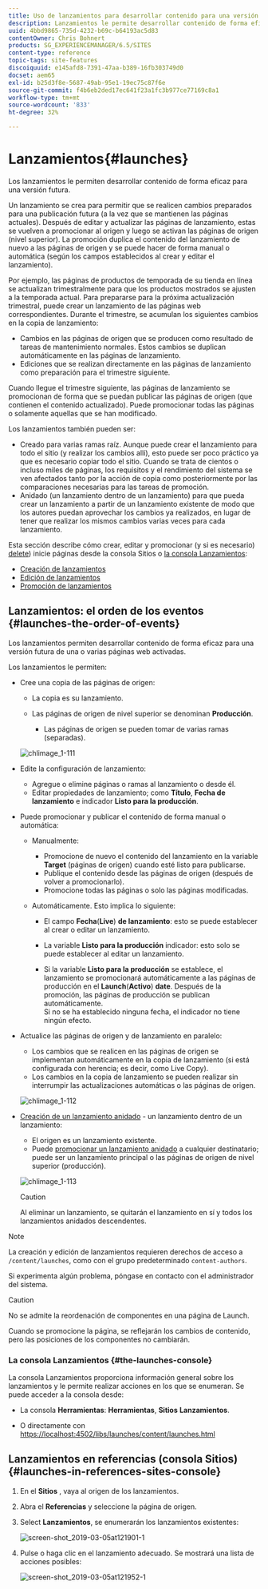```yaml
---
title: Uso de lanzamientos para desarrollar contenido para una versión futura
description: Lanzamientos le permite desarrollar contenido de forma eficaz para una versión futura. Permiten preparar los cambios para una publicación futura, a la vez que mantienen las páginas actuales.
uuid: 4bbd9865-735d-4232-b69c-b64193ac5d83
contentOwner: Chris Bohnert
products: SG_EXPERIENCEMANAGER/6.5/SITES
content-type: reference
topic-tags: site-features
discoiquuid: e145afd8-7391-47aa-b389-16fb303749d0
docset: aem65
exl-id: b25d3f8e-5687-49ab-95e1-19ec75c87f6e
source-git-commit: f4b6eb2ded17ec641f23a1fc3b977ce77169c8a1
workflow-type: tm+mt
source-wordcount: '833'
ht-degree: 32%

---
```


# Lanzamientos{#launches}

Los lanzamientos le permiten desarrollar contenido de forma eficaz para una versión futura.

Un lanzamiento se crea para permitir que se realicen cambios preparados para una publicación futura (a la vez que se mantienen las páginas actuales). Después de editar y actualizar las páginas de lanzamiento, estas se vuelven a promocionar al origen y luego se activan las páginas de origen (nivel superior). La promoción duplica el contenido del lanzamiento de nuevo a las páginas de origen y se puede hacer de forma manual o automática (según los campos establecidos al crear y editar el lanzamiento).

Por ejemplo, las páginas de productos de temporada de su tienda en línea se actualizan trimestralmente para que los productos mostrados se ajusten a la temporada actual. Para prepararse para la próxima actualización trimestral, puede crear un lanzamiento de las páginas web correspondientes. Durante el trimestre, se acumulan los siguientes cambios en la copia de lanzamiento:

* Cambios en las páginas de origen que se producen como resultado de tareas de mantenimiento normales. Estos cambios se duplican automáticamente en las páginas de lanzamiento.
* Ediciones que se realizan directamente en las páginas de lanzamiento como preparación para el trimestre siguiente.

Cuando llegue el trimestre siguiente, las páginas de lanzamiento se promocionan de forma que se puedan publicar las páginas de origen (que contienen el contenido actualizado). Puede promocionar todas las páginas o solamente aquellas que se han modificado. 

Los lanzamientos también pueden ser:

* Creado para varias ramas raíz. Aunque puede crear el lanzamiento para todo el sitio (y realizar los cambios allí), esto puede ser poco práctico ya que es necesario copiar todo el sitio. Cuando se trata de cientos o incluso miles de páginas, los requisitos y el rendimiento del sistema se ven afectados tanto por la acción de copia como posteriormente por las comparaciones necesarias para las tareas de promoción.
* Anidado (un lanzamiento dentro de un lanzamiento) para que pueda crear un lanzamiento a partir de un lanzamiento existente de modo que los autores puedan aprovechar los cambios ya realizados, en lugar de tener que realizar los mismos cambios varias veces para cada lanzamiento.

Esta sección describe cómo crear, editar y promocionar (y si es necesario) [delete](/help/sites-authoring/launches-creating.md#deleting-a-launch)) inicie páginas desde la consola Sitios o [la consola Lanzamientos](#the-launches-console):

* [Creación de lanzamientos](/help/sites-authoring/launches-creating.md)
* [Edición de lanzamientos](/help/sites-authoring/launches-editing.md)
* [Promoción de lanzamientos](/help/sites-authoring/launches-promoting.md)

## Lanzamientos: el orden de los eventos {#launches-the-order-of-events}

Los lanzamientos permiten desarrollar contenido de forma eficaz para una versión futura de una o varias páginas web activadas.

Los lanzamientos le permiten:

* Cree una copia de las páginas de origen:

   * La copia es su lanzamiento.
   * Las páginas de origen de nivel superior se denominan **Producción**.

      * Las páginas de origen se pueden tomar de varias ramas (separadas).

   ![chlimage_1-111](assets/chlimage_1-111.png)

* Edite la configuración de lanzamiento:

   * Agregue o elimine páginas o ramas al lanzamiento o desde él.
   * Editar propiedades de lanzamiento; como **Título**, **Fecha de lanzamiento** e indicador **Listo para la producción**.

* Puede promocionar y publicar el contenido de forma manual o automática:

   * Manualmente:

      * Promocione de nuevo el contenido del lanzamiento en la variable **Target** (páginas de origen) cuando esté listo para publicarse.
      * Publique el contenido desde las páginas de origen (después de volver a promocionarlo).
      * Promocione todas las páginas o solo las páginas modificadas.
   * Automáticamente. Esto implica lo siguiente:

      * El campo **Fecha**(**Live**) **de lanzamiento**: esto se puede establecer al crear o editar un lanzamiento. 

      * La variable **Listo para la producción** indicador: esto solo se puede establecer al editar un lanzamiento.
      * Si la variable **Listo para la producción** se establece, el lanzamiento se promocionará automáticamente a las páginas de producción en el **Launch**(**Activo**) **date**. Después de la promoción, las páginas de producción se publican automáticamente.\
         Si no se ha establecido ninguna fecha, el indicador no tiene ningún efecto.


* Actualice las páginas de origen y de lanzamiento en paralelo:

   * Los cambios que se realicen en las páginas de origen se implementan automáticamente en la copia de lanzamiento (si está configurada con herencia; es decir, como Live Copy). 
   * Los cambios en la copia de lanzamiento se pueden realizar sin interrumpir las actualizaciones automáticas o las páginas de origen. 

   ![chlimage_1-112](assets/chlimage_1-112.png)

* [Creación de un lanzamiento anidado](/help/sites-authoring/launches-creating.md#creating-a-nested-launch) - un lanzamiento dentro de un lanzamiento:

   * El origen es un lanzamiento existente.
   * Puede [promocionar un lanzamiento anidado](/help/sites-authoring/launches-promoting.md#promoting-a-nested-launch) a cualquier destinatario; puede ser un lanzamiento principal o las páginas de origen de nivel superior (producción).

   ![chlimage_1-113](assets/chlimage_1-113.png)

   >[!CAUTION]
   >
   >Al eliminar un lanzamiento, se quitarán el lanzamiento en sí y todos los lanzamientos anidados descendentes.

>[!NOTE]
>
>La creación y edición de lanzamientos requieren derechos de acceso a `/content/launches`, como con el grupo predeterminado `content-authors`.
>
>Si experimenta algún problema, póngase en contacto con el administrador del sistema. 

>[!CAUTION]
>
>No se admite la reordenación de componentes en una página de Launch.
>
>Cuando se promocione la página, se reflejarán los cambios de contenido, pero las posiciones de los componentes no cambiarán.


### La consola Lanzamientos {#the-launches-console}

La consola Lanzamientos proporciona información general sobre los lanzamientos y le permite realizar acciones en los que se enumeran. Se puede acceder a la consola desde: 

* La consola **Herramientas**: **Herramientas**, **Sitios** **Lanzamientos**.

* O directamente con [https://localhost:4502/libs/launches/content/launches.html](https://localhost:4502/libs/launches/content/launches.html)

## Lanzamientos en referencias (consola Sitios) {#launches-in-references-sites-console}

1. En el **Sitios** , vaya al origen de los lanzamientos.
1. Abra el **Referencias** y seleccione la página de origen.
1. Select **Lanzamientos**, se enumerarán los lanzamientos existentes:

   ![screen-shot_2019-03-05at121901-1](assets/screen-shot_2019-03-05at121901-1.png)

1. Pulse o haga clic en el lanzamiento adecuado. Se mostrará una lista de acciones posibles:

   ![screen-shot_2019-03-05at121952-1](assets/screen-shot_2019-03-05at121952-1.png)
